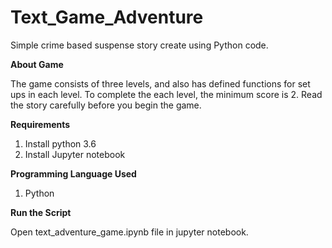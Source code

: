 # Text_Game_Adventure
Simple crime based suspense story create using Python code.

<b> About Game</b> <br>

The game consists of three levels, and also has defined functions for set ups in each level. To complete the each level, the minimum score is 2. Read the story carefully before you begin the game.

<b>Requirements </b><br>
  
  1. Install python 3.6
  2. Install Jupyter notebook

<b> Programming Language Used</b> <br>
  
  1. Python <br>

<b> Run the Script</b><br>

Open text_adventure_game.ipynb file in jupyter notebook.
